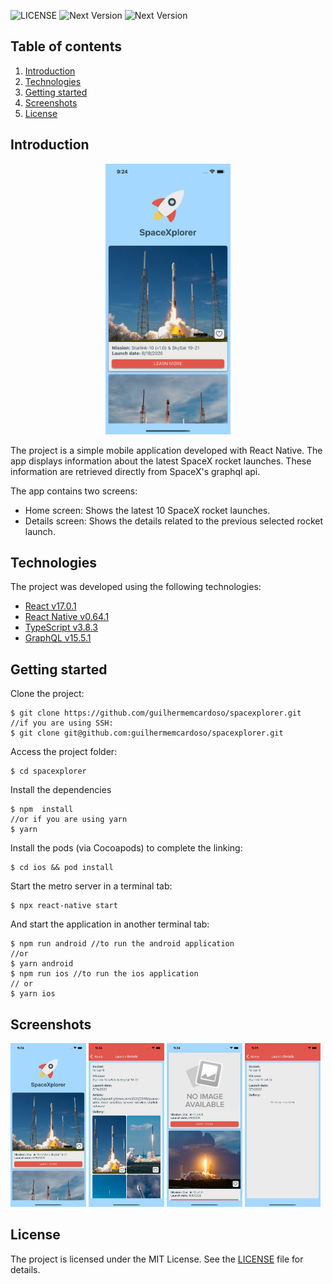 
  
  

![LICENSE](https://img.shields.io/badge/license-MIT-red) ![Next Version](https://img.shields.io/badge/npm-6.14.13-blueviolet) ![Next Version](https://img.shields.io/badge/node-14.17.3-green) 


## Table of contents

1. [Introduction](#introduction)
2. [Technologies](#technologies)
3. [Getting started](#getting-started)
4. [Screenshots](#screenshots)
5. [License](#license)

## Introduction

<p align="center"><img src="https://raw.githubusercontent.com/guilhermemcardoso/spacexplorer/main/.github/screenshot001.png" alt="Screenshot"
width="200"/></p>

The project is a simple mobile application developed with React Native. The app displays information about the latest SpaceX rocket launches. These information are retrieved directly from SpaceX's graphql api. 

The app contains two screens:
- Home screen: Shows the latest 10 SpaceX rocket launches.
- Details screen: Shows the details related to the previous selected rocket launch.

## Technologies

The project was developed using the following technologies:
- [React v17.0.1](https://reactjs.org/)
- [React Native v0.64.1](https://reactnative.dev/)
- [TypeScript v3.8.3](https://www.typescriptlang.org/)
- [GraphQL v15.5.1](https://graphql.org/)

## Getting started

Clone the project:

    $ git clone https://github.com/guilhermemcardoso/spacexplorer.git
    //if you are using SSH:
    $ git clone git@github.com:guilhermemcardoso/spacexplorer.git 

Access the project folder:

    $ cd spacexplorer

Install the dependencies

    $ npm  install
    //or if you are using yarn
    $ yarn

Install the pods (via Cocoapods) to complete the linking:

    $ cd ios && pod install

Start the metro server in a terminal tab:

    $ npx react-native start

And start the application in another terminal tab:

    $ npm run android //to run the android application
    //or 
    $ yarn android
    $ npm run ios //to run the ios application
    // or 
    $ yarn ios

## Screenshots

<div style="display: flex, flex-direction: row, align-items: center, justify-content: center">
<img src="https://raw.githubusercontent.com/guilhermemcardoso/spacexplorer/main/.github/screenshot001.png" alt="Home Screen" width="24%"/>
<img src="https://raw.githubusercontent.com/guilhermemcardoso/spacexplorer/main/.github/screenshot002.png" alt="Details Screen" width="24%"/>
<img src="https://raw.githubusercontent.com/guilhermemcardoso/spacexplorer/main/.github/screenshot003.png" alt="Home Screen" width="24%"/>
<img src="https://raw.githubusercontent.com/guilhermemcardoso/spacexplorer/main/.github/screenshot004.png" alt="Details Screen" width="24%"/>
</div>

## License

The project is licensed under the MIT License. See the [LICENSE](https://github.com/guilhermemcardoso/spacexplorer/blob/main/LICENSE) file for details.

